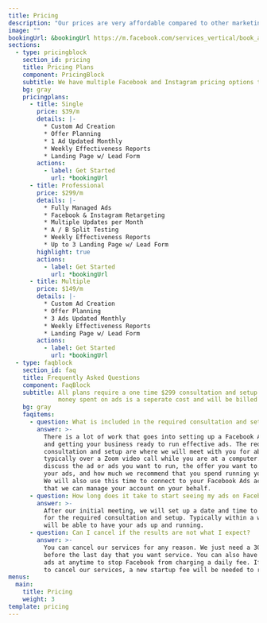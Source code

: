 ```yaml
---
title: Pricing
description: "Our prices are very affordable compared to other marketing companies."
image: ""
bookingUrl: &bookingUrl https://m.facebook.com/services_vertical/book_appointment/?page_id=1042711662596982&referrer=primary_cta&referrer_surface=page
sections:
  - type: pricingblock
    section_id: pricing
    title: Pricing Plans
    component: PricingBlock
    subtitle: We have multiple Facebook and Instagram pricing options to fit growing business and well established organizations that just need some help.
    bg: gray
    pricingplans:
      - title: Single
        price: $39/m
        details: |-
          * Custom Ad Creation
          * Offer Planning
          * 1 Ad Updated Monthly
          * Weekly Effectiveness Reports
          * Landing Page w/ Lead Form
        actions:
          - label: Get Started
            url: *bookingUrl
      - title: Professional
        price: $299/m
        details: |-
          * Fully Managed Ads
          * Facebook & Instagram Retargeting
          * Multiple Updates per Month
          * A / B Split Testing
          * Weekly Effectiveness Reports
          * Up to 3 Landing Page w/ Lead Form          
        highlight: true
        actions:
          - label: Get Started
            url: *bookingUrl
      - title: Multiple
        price: $149/m
        details: |-
          * Custom Ad Creation
          * Offer Planning
          * 3 Ads Updated Monthly
          * Weekly Effectiveness Reports
          * Landing Page w/ Lead Form
        actions:
          - label: Get Started
            url: *bookingUrl
  - type: faqblock
    section_id: faq
    title: Frequently Asked Questions
    component: FaqBlock
    subtitle: All plans require a one time $299 consultation and setup. The amount of
              money spent on ads is a seperate cost and will be billed through Facebook.
    bg: gray
    faqitems:
      - question: What is included in the required consultation and setup?
        answer: >-
          There is a lot of work that goes into setting up a Facebook Ads account
          and getting your business ready to run effective ads. The required
          consultation and setup are where we will meet with you for about an hour,
          typically over a Zoom video call while you are at a computer. We will
          discuss the ad or ads you want to run, the offer you want to give in
          your ads, and how much we recommend that you spend running your ads.
          We will also use this time to connect to your Facebook Ads account so
          that we can manage your account on your behalf.
      - question: How long does it take to start seeing my ads on Facebook and Instagram?
        answer: >-
          After our initial meeting, we will set up a date and time to meet again
          for the required consultation and setup. Typically within a week, we
          will be able to have your ads up and running.
      - question: Can I cancel if the results are not what I expect?
        answer: >-
          You can cancel our services for any reason. We just need a 30 day notice
          before the last day that you want service. You can also have us pause the
          ads at anytime to stop Facebook from charging a daily fee. If you decide
          to cancel our services, a new startup fee will be needed to restart ad services.
menus:
  main:
    title: Pricing
    weight: 3
template: pricing
---
```

